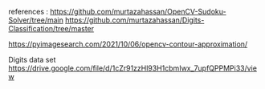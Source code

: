 references :
https://github.com/murtazahassan/OpenCV-Sudoku-Solver/tree/main
https://github.com/murtazahassan/Digits-Classification/tree/master

https://pyimagesearch.com/2021/10/06/opencv-contour-approximation/

Digits data set
https://drive.google.com/file/d/1cZr91zzHl93H1cbmIwx_7upfQPPMPi33/view
